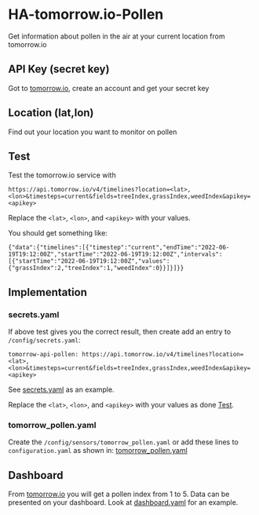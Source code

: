 # HA-tomorrow.io-Pollen
Get information about pollen in the air at your current location from tomorrow.io

## API Key (secret key)
Got to [tomorrow.io](https://www.tomorrow.io/), create an account and get your secret key

## Location (lat,lon)
Find out your location you want to monitor on pollen

## Test
Test the tomorrow.io service with

```https://api.tomorrow.io/v4/timelines?location=<lat>,<lon>&timesteps=current&fields=treeIndex,grassIndex,weedIndex&apikey=<apikey>```

Replace the `<lat>`, `<lon>`, and `<apikey>` with your values. 

You should get something like:

```{"data":{"timelines":[{"timestep":"current","endTime":"2022-06-19T19:12:00Z","startTime":"2022-06-19T19:12:00Z","intervals":[{"startTime":"2022-06-19T19:12:00Z","values":{"grassIndex":2,"treeIndex":1,"weedIndex":0}}]}]}}```

## Implementation

### secrets.yaml
If above test gives you the correct result, then create add an entry to `/config/secrets.yaml`:

```tomorrow-api-pollen: https://api.tomorrow.io/v4/timelines?location=<lat>,<lon>&timesteps=current&fields=treeIndex,grassIndex,weedIndex&apikey=<apikey>```

See [secrets.yaml](secrets.yaml) as an example.

Replace the `<lat>`, `<lon>`, and `<apikey>` with your values as done [Test](#test).

### tomorrow_pollen.yaml
Create the `/config/sensors/tomorrow_pollen.yaml` or add these lines to `configuration.yaml` as shown in: [tomorrow_pollen.yaml](/sensors/tomorrow_pollen.yaml)

## Dashboard
From [tomorrow.io](https://www.tomorrow.io/) you will get a pollen index from 1 to 5. Data can be presented on your dashboard. Look at [dashboard.yaml](dashboard.yaml) for an example.
